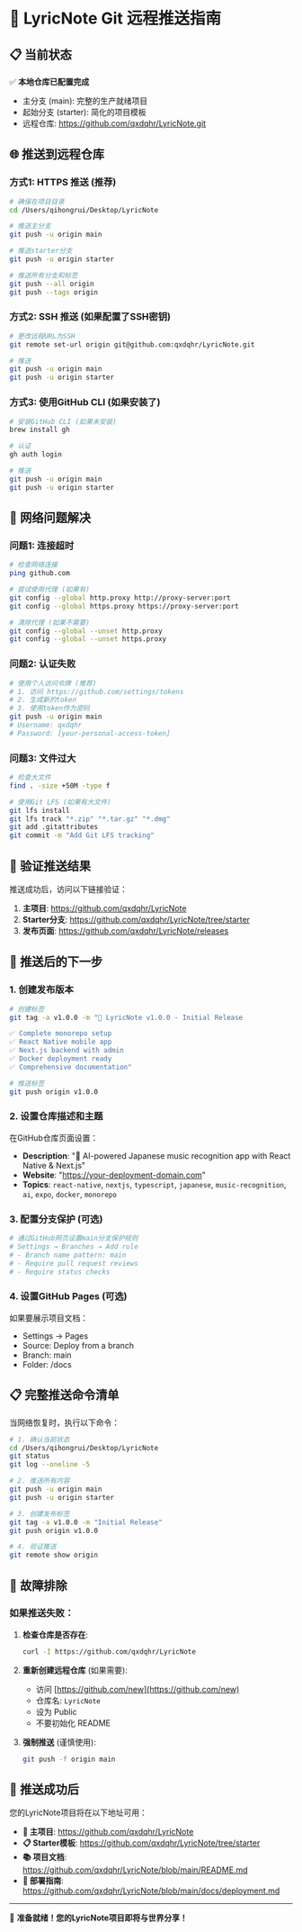 # 🚀 LyricNote Git 远程推送指南

## 📋 当前状态

✅ **本地仓库已配置完成**
- 主分支 (main): 完整的生产就绪项目
- 起始分支 (starter): 简化的项目模板
- 远程仓库: https://github.com/qxdqhr/LyricNote.git

## 🌐 推送到远程仓库

### 方式1: HTTPS 推送 (推荐)

```bash
# 确保在项目目录
cd /Users/qihongrui/Desktop/LyricNote

# 推送主分支
git push -u origin main

# 推送starter分支
git push -u origin starter

# 推送所有分支和标签
git push --all origin
git push --tags origin
```

### 方式2: SSH 推送 (如果配置了SSH密钥)

```bash
# 更改远程URL为SSH
git remote set-url origin git@github.com:qxdqhr/LyricNote.git

# 推送
git push -u origin main
git push -u origin starter
```

### 方式3: 使用GitHub CLI (如果安装了)

```bash
# 安装GitHub CLI (如果未安装)
brew install gh

# 认证
gh auth login

# 推送
git push -u origin main
git push -u origin starter
```

## 🔧 网络问题解决

### 问题1: 连接超时
```bash
# 检查网络连接
ping github.com

# 尝试使用代理 (如果有)
git config --global http.proxy http://proxy-server:port
git config --global https.proxy https://proxy-server:port

# 清除代理 (如果不需要)
git config --global --unset http.proxy
git config --global --unset https.proxy
```

### 问题2: 认证失败
```bash
# 使用个人访问令牌 (推荐)
# 1. 访问 https://github.com/settings/tokens
# 2. 生成新的token
# 3. 使用token作为密码
git push -u origin main
# Username: qxdqhr
# Password: [your-personal-access-token]
```

### 问题3: 文件过大
```bash
# 检查大文件
find . -size +50M -type f

# 使用Git LFS (如果有大文件)
git lfs install
git lfs track "*.zip" "*.tar.gz" "*.dmg"
git add .gitattributes
git commit -m "Add Git LFS tracking"
```

## 📱 验证推送结果

推送成功后，访问以下链接验证：

1. **主项目**: https://github.com/qxdqhr/LyricNote
2. **Starter分支**: https://github.com/qxdqhr/LyricNote/tree/starter
3. **发布页面**: https://github.com/qxdqhr/LyricNote/releases

## 🎯 推送后的下一步

### 1. 创建发布版本
```bash
# 创建标签
git tag -a v1.0.0 -m "🎌 LyricNote v1.0.0 - Initial Release

✅ Complete monorepo setup
✅ React Native mobile app  
✅ Next.js backend with admin
✅ Docker deployment ready
✅ Comprehensive documentation"

# 推送标签
git push origin v1.0.0
```

### 2. 设置仓库描述和主题

在GitHub仓库页面设置：
- **Description**: "🎌 AI-powered Japanese music recognition app with React Native & Next.js"
- **Website**: "https://your-deployment-domain.com"
- **Topics**: `react-native`, `nextjs`, `typescript`, `japanese`, `music-recognition`, `ai`, `expo`, `docker`, `monorepo`

### 3. 配置分支保护 (可选)

```bash
# 通过GitHub网页设置main分支保护规则
# Settings → Branches → Add rule
# - Branch name pattern: main
# - Require pull request reviews
# - Require status checks
```

### 4. 设置GitHub Pages (可选)

如果要展示项目文档：
- Settings → Pages
- Source: Deploy from a branch
- Branch: main
- Folder: /docs

## 📋 完整推送命令清单

当网络恢复时，执行以下命令：

```bash
# 1. 确认当前状态
cd /Users/qihongrui/Desktop/LyricNote
git status
git log --oneline -5

# 2. 推送所有内容
git push -u origin main
git push -u origin starter

# 3. 创建发布标签
git tag -a v1.0.0 -m "Initial Release"
git push origin v1.0.0

# 4. 验证推送
git remote show origin
```

## 🚨 故障排除

### 如果推送失败：

1. **检查仓库是否存在**:
   ```bash
   curl -I https://github.com/qxdqhr/LyricNote
   ```

2. **重新创建远程仓库** (如果需要):
   - 访问 [https://github.com/new](https://github.com/new)
   - 仓库名: `LyricNote`
   - 设为 Public
   - 不要初始化 README

3. **强制推送** (谨慎使用):
   ```bash
   git push -f origin main
   ```

## 🎉 推送成功后

您的LyricNote项目将在以下地址可用：

- **🌟 主项目**: https://github.com/qxdqhr/LyricNote
- **📋 Starter模板**: https://github.com/qxdqhr/LyricNote/tree/starter
- **📚 项目文档**: https://github.com/qxdqhr/LyricNote/blob/main/README.md
- **🚀 部署指南**: https://github.com/qxdqhr/LyricNote/blob/main/docs/deployment.md

---

🎌 **准备就绪！您的LyricNote项目即将与世界分享！**
